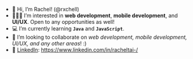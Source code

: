 - 👋 Hi, I’m Rachel! (@rxchell)
- 👩🏻‍💻 I’m interested in **web development**, **mobile development**, and **UI/UX**. Open to any opportunities as well!
- 💻 I’m currently learning **`Java`** and **`JavaScript`**.
- 💞️ I’m looking to collaborate on _web development, mobile development, UI/UX, and any other areas_! :) 
- 💬 [LinkedIn](https://www.linkedin.com/in/racheltai-/): https://www.linkedin.com/in/racheltai-/

<!---
rxchell/rxchell is a ✨ special ✨ repository because its `README.md` (this file) appears on your GitHub profile.
You can click the Preview link to take a look at your changes.
--->

